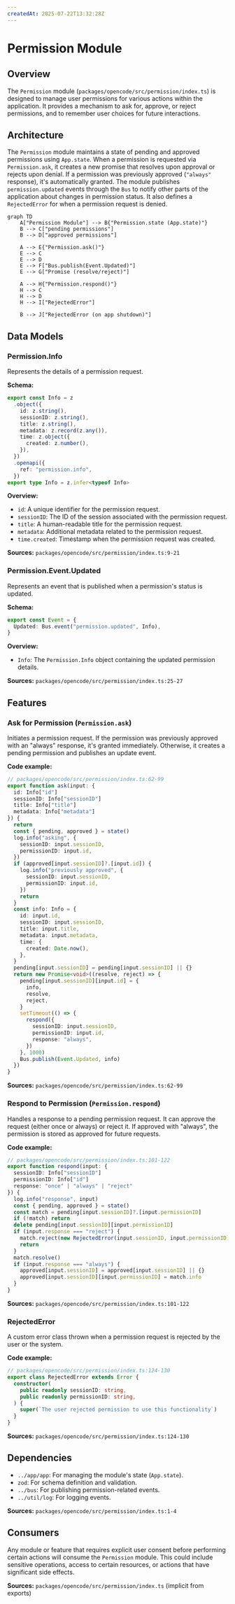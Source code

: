 ```yaml
---
createdAt: 2025-07-22T13:32:28Z
---
```


# Permission Module

## Overview

The `Permission` module (`packages/opencode/src/permission/index.ts`) is designed to manage user permissions for various actions within the application. It provides a mechanism to ask for, approve, or reject permissions, and to remember user choices for future interactions.

## Architecture

The `Permission` module maintains a state of pending and approved permissions using `App.state`. When a permission is requested via `Permission.ask`, it creates a new promise that resolves upon approval or rejects upon denial. If a permission was previously approved (`"always"` response), it's automatically granted. The module publishes `permission.updated` events through the `Bus` to notify other parts of the application about changes in permission status. It also defines a `RejectedError` for when a permission request is denied.

```mermaid
graph TD
    A["Permission Module"] --> B{"Permission.state (App.state)"}
    B --> C["pending permissions"]
    B --> D["approved permissions"]

    A --> E{"Permission.ask()"}
    E --> C
    E --> D
    E --> F["Bus.publish(Event.Updated)"]
    E --> G["Promise (resolve/reject)"]

    A --> H{"Permission.respond()"}
    H --> C
    H --> D
    H --> I["RejectedError"]

    B --> J["RejectedError (on app shutdown)"]
```

## Data Models

### Permission.Info

Represents the details of a permission request.

**Schema:**

```typescript
export const Info = z
  .object({
    id: z.string(),
    sessionID: z.string(),
    title: z.string(),
    metadata: z.record(z.any()),
    time: z.object({
      created: z.number(),
    }),
  })
  .openapi({
    ref: "permission.info",
  })
export type Info = z.infer<typeof Info>
```

**Overview:**

- `id`: A unique identifier for the permission request.
- `sessionID`: The ID of the session associated with the permission request.
- `title`: A human-readable title for the permission request.
- `metadata`: Additional metadata related to the permission request.
- `time.created`: Timestamp when the permission request was created.

**Sources:** `packages/opencode/src/permission/index.ts:9-21`

### Permission.Event.Updated

Represents an event that is published when a permission's status is updated.

**Schema:**

```typescript
export const Event = {
  Updated: Bus.event("permission.updated", Info),
}
```

**Overview:**

- `Info`: The `Permission.Info` object containing the updated permission details.

**Sources:** `packages/opencode/src/permission/index.ts:25-27`

## Features

### Ask for Permission (`Permission.ask`)

Initiates a permission request. If the permission was previously approved with an "always" response, it's granted immediately. Otherwise, it creates a pending permission and publishes an update event.

**Code example:**

```typescript
// packages/opencode/src/permission/index.ts:62-99
export function ask(input: {
  id: Info["id"]
  sessionID: Info["sessionID"]
  title: Info["title"]
  metadata: Info["metadata"]
}) {
  return
  const { pending, approved } = state()
  log.info("asking", {
    sessionID: input.sessionID,
    permissionID: input.id,
  })
  if (approved[input.sessionID]?.[input.id]) {
    log.info("previously approved", {
      sessionID: input.sessionID,
      permissionID: input.id,
    })
    return
  }
  const info: Info = {
    id: input.id,
    sessionID: input.sessionID,
    title: input.title,
    metadata: input.metadata,
    time: {
      created: Date.now(),
    },
  }
  pending[input.sessionID] = pending[input.sessionID] || {}
  return new Promise<void>((resolve, reject) => {
    pending[input.sessionID][input.id] = {
      info,
      resolve,
      reject,
    }
    setTimeout(() => {
      respond({
        sessionID: input.sessionID,
        permissionID: input.id,
        response: "always",
      })
    }, 1000)
    Bus.publish(Event.Updated, info)
  })
}
```

**Sources:** `packages/opencode/src/permission/index.ts:62-99`

### Respond to Permission (`Permission.respond`)

Handles a response to a pending permission request. It can approve the request (either once or always) or reject it. If approved with "always", the permission is stored as approved for future requests.

**Code example:**

```typescript
// packages/opencode/src/permission/index.ts:101-122
export function respond(input: {
  sessionID: Info["sessionID"]
  permissionID: Info["id"]
  response: "once" | "always" | "reject"
}) {
  log.info("response", input)
  const { pending, approved } = state()
  const match = pending[input.sessionID]?.[input.permissionID]
  if (!match) return
  delete pending[input.sessionID][input.permissionID]
  if (input.response === "reject") {
    match.reject(new RejectedError(input.sessionID, input.permissionID))
    return
  }
  match.resolve()
  if (input.response === "always") {
    approved[input.sessionID] = approved[input.sessionID] || {}
    approved[input.sessionID][input.permissionID] = match.info
  }
}
```

**Sources:** `packages/opencode/src/permission/index.ts:101-122`

### RejectedError

A custom error class thrown when a permission request is rejected by the user or the system.

**Code example:**

```typescript
// packages/opencode/src/permission/index.ts:124-130
export class RejectedError extends Error {
  constructor(
    public readonly sessionID: string,
    public readonly permissionID: string,
  ) {
    super(`The user rejected permission to use this functionality`)
  }
}
```

**Sources:** `packages/opencode/src/permission/index.ts:124-130`

## Dependencies

- `../app/app`: For managing the module's state (`App.state`).
- `zod`: For schema definition and validation.
- `../bus`: For publishing permission-related events.
- `../util/log`: For logging events.

**Sources:** `packages/opencode/src/permission/index.ts:1-4`

## Consumers

Any module or feature that requires explicit user consent before performing certain actions will consume the `Permission` module. This could include sensitive operations, access to certain resources, or actions that have significant side effects.

**Sources:** `packages/opencode/src/permission/index.ts` (implicit from exports)
